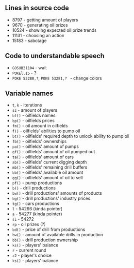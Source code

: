 ## Lines in source code
- 8797 - getting amount of players
- 9670 - generating oil prizes
- 10524 - showing expected oil prize trends
- 11131 - choosing an action
- 15183 - sabotage

## Code to understandable speech
- `GOSUB21104` - wait
- `POKEl,15` - ?
- `POKE 53280,?`, `POKE 53281,? ` - change colors

## Variable names
- `t`, `k` - iterations
- `sz` - amount of players
- `bf()` - oilfields names
- `bp()` - oilfields prices
- `fm()` - oil amount in oilfields
- `f()` - oilfields' abilities to pump oil
- `bt()` - oilfields' required depth to unlock ability to pump oil
- `fb()` - oilfields' ownerships
- `pa()` - oilfields' amount of pumps
- `gf()` - oilfields' amount of oil pumped out
- `ta()` - oilfields' amount of cars
- `ab()` - oilfields' current digging depth
- `mb()` - oilfields' remaining drill buffers
- `bb()` - oilfields' available oil amount
- `gg()` - oilfields' amount of oil to sell
- `pf()` - pump productions
- `b()` - drill productions
- `bw()` - drill productions' amounts of products
- `bg()` - drill productions' industry prices
- `tg()` - cars productions
- `l` - 54296 (kinda pointer)
- `a` - 54277 (kinda pointer)
- `si` - 54272
- `rp` - oil prizes (?)
- `bd()` - price of drill from productions
- `bw()` - amount of available drills in production
- `bb()` - drill production ownership
- `ks()` - players' balance
- `r` - current round
- `z2` - player's choice
- `ks()` - players' balance